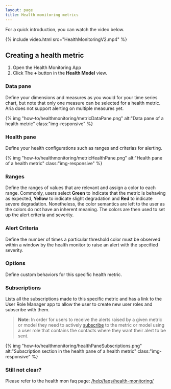 ```yaml
---
layout: page
title: Health monitoring metrics
---
```


For a quick introduction, you can watch the video below.

{% include video.html src="HealthMonitoringV2.mp4" %}

## Creating a health metric

1. Open the Health Monitoring App
2. Click The **+** button in the **Health Model** view.

### Data pane

Define your dimensions and measures as you would for your time series chart, but note that only one measure can be selected for a health metric. Aria does not support alerting on multiple measures yet.

{% img "how-to/healthmonitoring/metricDataPane.png" alt:"Data pane of a health metric" class:"img-responsive" %}

### Health pane

Define your health configurations such as ranges and criterias for alerting.

{% img "how-to/healthmonitoring/metricHealthPane.png" alt:"Health pane of a health metric" class:"img-responsive" %}

### Ranges

Define the ranges of values that are relevant and assign a color to each range. Commonly, users select **Green** to indicate that the metric is behaving as expected, **Yellow** to indicate slight degradation and **Red** to indicate severe degradation. Nonetheless, the color semantics are left to the user as the colors do not have an inherent meaning. The colors are then used to set up the alert criteria and severity.

### Alert Criteria

Define the number of times a particular threshold color must be observed within a window by the health monitor to raise an alert with the specified severity.

### Options

Define custom behaviors for this specific health metric.

### Subscriptions

Lists all the subscriptions made to this specific metric and has a link to the User Role Manager app to allow the user to create new user roles and subscribe with them.

> **Note**: In order for users to receive the alerts raised by a given metric or model they need to actively [subscribe][Set up Subscriptions] to the metric or model using a user role that contains the contacts where they want their alert to be sent.

{% img "how-to/healthmonitoring/healthPaneSubscriptions.png" alt:"Subscription section in the health pane of a health metric" class:"img-responsive" %}

### Still not clear?

Please refer to the health mon faq page: [/help/faqs/health-monitoring/](/help/faqs/health-monitoring/)


[Set up Subscriptions]: /developers/how-to/user-role

